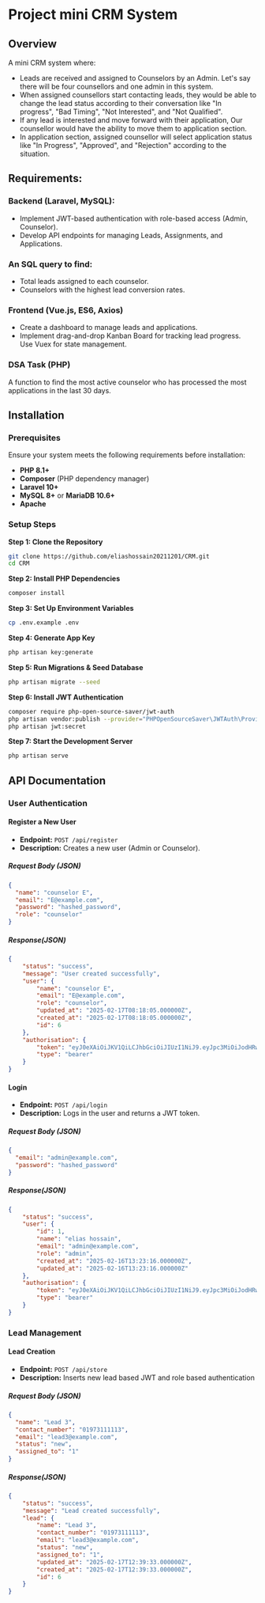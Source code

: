 # Project mini CRM System

## Overview
A mini CRM system where:  
- Leads are received and assigned to Counselors by an Admin. Let's say there will be four counsellors and one admin in this system.
- When assigned counsellors start contacting leads, they would be able to change the lead status according to their conversation like "In progress", "Bad Timing", "Not Interested", and "Not Qualified".
- If any lead is interested and move forward with their application, Our counsellor would have the ability to move them to application section.
- In application section, assigned counsellor will select application status like "In Progress", "Approved", and "Rejection" according to the situation.

## Requirements:
### Backend (Laravel, MySQL):
- Implement JWT-based authentication with role-based access (Admin, Counselor).  
- Develop API endpoints for managing Leads, Assignments, and Applications.  
 
### An SQL query to find:  
- Total leads assigned to each counselor.  
- Counselors with the highest lead conversion rates.  

### Frontend (Vue.js, ES6, Axios) 
- Create a dashboard to manage leads and applications.  
- Implement drag-and-drop Kanban Board for tracking lead progress.  
 Use Vuex for state management.  

### DSA Task (PHP)
A function to find the most active counselor who has processed the most applications in the last 30 days.  


## Installation

### **Prerequisites**  
Ensure your system meets the following requirements before installation:  
- **PHP 8.1+**  
- **Composer** (PHP dependency manager)  
- **Laravel 10+**  
- **MySQL 8+** or **MariaDB 10.6+**  
- **Apache**

### **Setup Steps**
**Step 1: Clone the Repository**  
```sh
git clone https://github.com/eliashossain20211201/CRM.git
cd CRM
```
**Step 2: Install PHP Dependencies**  
```sh
composer install
```
**Step 3: Set Up Environment Variables**  
```sh
cp .env.example .env
```
**Step 4: Generate App Key**  
```sh
php artisan key:generate
```

**Step 5: Run Migrations & Seed Database**  
```sh
php artisan migrate --seed

```

**Step 6: Install JWT Authentication**  
```sh
composer require php-open-source-saver/jwt-auth
php artisan vendor:publish --provider="PHPOpenSourceSaver\JWTAuth\Providers\LaravelServiceProvider"
php artisan jwt:secret

```

**Step 7: Start the Development Server**  
```sh
php artisan serve
```


## API Documentation

### **User Authentication**

#### **Register a New User**
- **Endpoint:** `POST /api/register`
- **Description:** Creates a new user (Admin or Counselor).

##### **Request Body (JSON)**
```json
{
  "name": "counselor E",
  "email": "E@example.com",
  "password": "hashed_password",
  "role": "counselor"
}
```

##### **Response(JSON)**
```json
{
    "status": "success",
    "message": "User created successfully",
    "user": {
        "name": "counselor E",
        "email": "E@example.com",
        "role": "counselor",
        "updated_at": "2025-02-17T08:18:05.000000Z",
        "created_at": "2025-02-17T08:18:05.000000Z",
        "id": 6
    },
    "authorisation": {
        "token": "eyJ0eXAiOiJKV1QiLCJhbGciOiJIUzI1NiJ9.eyJpc3MiOiJodHRwOi8vbG9jYWxob3N0OjgwMDAvYXBpL3JlZ2lzdGVyIiwiaWF0IjoxNzM5NzgwMjg3LCJleHAiOjE3Mzk3ODM4ODcsIm5iZiI6MTczOTc4MDI4NywianRpIjoiT1laYTRyYVhYQ3BQcEN6diIsInN1YiI6IjYiLCJwcnYiOiIyM2JkNWM4OTQ5ZjYwMGFkYjM5ZTcwMWM0MDA4NzJkYjdhNTk3NmY3In0.0cCcgezb0uVJh8OyJyysD5P_wZRDztUh7Sltwq_zzUg",
        "type": "bearer"
    }
}
```

#### **Login**
- **Endpoint:** `POST /api/login`
- **Description:** Logs in the user and returns a JWT token.

##### **Request Body (JSON)**
```json
{
  "email": "admin@example.com",
  "password": "hashed_password"
}
```

##### **Response(JSON)**
```json
{
    "status": "success",
    "user": {
        "id": 1,
        "name": "elias hossain",
        "email": "admin@example.com",
        "role": "admin",
        "created_at": "2025-02-16T13:23:16.000000Z",
        "updated_at": "2025-02-16T13:23:16.000000Z"
    },
    "authorisation": {
        "token": "eyJ0eXAiOiJKV1QiLCJhbGciOiJIUzI1NiJ9.eyJpc3MiOiJodHRwOi8vbG9jYWxob3N0OjgwMDAvYXBpL2xvZ2luIiwiaWF0IjoxNzM5NzgwNDcxLCJleHAiOjE3Mzk3ODQwNzEsIm5iZiI6MTczOTc4MDQ3MSwianRpIjoicGg4Q0xWbmZYcmdUR3ZwSyIsInN1YiI6IjEiLCJwcnYiOiIyM2JkNWM4OTQ5ZjYwMGFkYjM5ZTcwMWM0MDA4NzJkYjdhNTk3NmY3In0.i6T8g2AzN5AvLbC7n0maWCkMfD9z8Ovo4hWOBEikIr8",
        "type": "bearer"
    }
}

```

### **Lead Management**
#### **Lead Creation**
- **Endpoint:** `POST /api/store`
- **Description:** Inserts new lead based JWT and role based authentication

##### **Request Body (JSON)**
```json
{
  "name": "Lead 3",
  "contact_number": "01973111113",
  "email": "lead3@example.com",
  "status": "new",
  "assigned_to": "1"
}
```

##### **Response(JSON)**
```json
{
    "status": "success",
    "message": "Lead created successfully",
    "lead": {
        "name": "Lead 3",
        "contact_number": "01973111113",
        "email": "lead3@example.com",
        "status": "new",
        "assigned_to": "1",
        "updated_at": "2025-02-17T12:39:33.000000Z",
        "created_at": "2025-02-17T12:39:33.000000Z",
        "id": 6
    }
}

```







